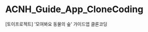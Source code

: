 # ACNH_Guide_App_CloneCoding
[토이프로젝트] '모여봐요 동물의 숲' 가이드앱 클론코딩

<a href = "https://blog.naver.com/PostView.naver?blogId=libroid&Redirect=View&logNo=222868567205&categoryNo=39&isAfterWrite=true&isMrblogPost=false&isHappyBeanLeverage=true&contentLength=8334&isWeeklyDiaryPopupEnabled=false">
